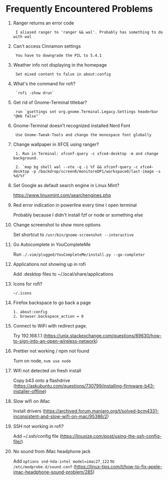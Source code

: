 # Frequently Encountered Problems

1. Ranger returns an error code

        I aliased ranger to 'ranger && wal'. Probably has something to do with wal

2. Can't access Cinnamon settings

        You have to downgrade the PIL to 5.4.1

3. Weather info not displaying in the homepage

        Set mixed content to false in about:config

4. What's the command for rofi?

        `rofi -show drun`

5. Get rid of Gnome-Terminal titlebar?

        run `gsettings set org.gnome.Terminal.Legacy.Settings headerbar "@mb false"`

6. Gnome-Terminal doesn't recognized installed Nerd Font

        Use Gnome-Tweak-Tools and change the monospace font globally

7. Change wallpaper in XFCE using ranger?

        1. Run in Terminal: xfconf-query -c xfce4-desktop -m and change background.

        2. `map bg shell wal --vte -q -i %f && xfconf-query -c xfce4-desktop -p /backdrop/screen0/monitoreDP1/workspace0/last-image -s %d/%f`

8. Set Google as default search engine in Linux Mint?

	https://www.linuxmint.com/searchengines.php

9. Red error indication in powerline every time I open terminal

    Probably because I didn't install fzf or node or something else

10. Change screenshot to show more options

    Set shortcut to `/usr/bin/gnome-screenshot --interactive`

11. Go Autocomplete in YouCompleteMe

    Run `./.vim/plugged/YouCompleteMe/install.py --go-completer`

12. Applications not showing up in rofi

    Add .desktop files to ~/.local/share/applications

13. Icons for rofi?

    `~/.icons`

14. Firefox backspace to go back a page

        1. about:config
        2. browser.backspace_action = 0

15. Connect to WiFi with redirect page.

    Try 192.168.1.1 (https://unix.stackexchange.com/questions/89630/how-to-sign-into-an-open-wireless-network)

16. Prettier not working / npm not found

    Turn on node, `nvm use node`

17. Wifi not detected on fresh install

    Copy b43 onto a flashdrive (https://askubuntu.com/questions/730799/installing-firmware-b43-installer-offline)

18. Slow wifi on iMac

    Install drivers (https://archived.forum.manjaro.org/t/solved-bcm4331-inconsistent-and-slow-wifi-on-mac/95386/2)

19. SSH not working in rofi?

    Add ~/.ssh/config file (https://linuxize.com/post/using-the-ssh-config-file/)

20. No sound from iMac headphone jack

    Add `options snd-hda-intel model=imac27_122` to `/etc/modprobe.d/sound.conf` (https://linux-tips.com/t/how-to-fix-apple-imac-headphone-sound-problem/285)
